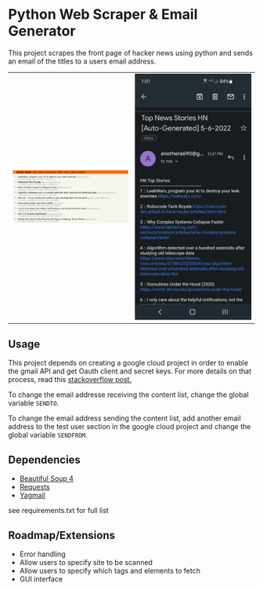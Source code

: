 # Python Web Scraper & Email Generator
 
This project scrapes the front page of hacker news using python and sends an email of the titles to a users email address.

<table><tr>
<td> <img src="./img/hackernews.png" alt="hacker news homepage" style="width: 250px;"/> </td>
<td> <img src="./img/email.jpg" alt="email of links" style="width: 250px;"/> </td>
</tr></table>

## Usage
This project depends on creating a google cloud project in order to enable the gmail API and get Oauth client and secret keys. For more details on that process, read this [stackoverflow post.](https://stackoverflow.com/a/72346413/9991592)

To change the email addresse receiving the content list, change the global variable `SENDTO`.

To change the email address sending the content list, add another email address to the test user section in the google cloud project and change the global variable `SENDFROM`.

## Dependencies
- [Beautiful Soup 4](https://beautiful-soup-4.readthedocs.io/en/latest/)
- [Requests](https://requests.readthedocs.io/en/latest/)
- [Yagmail](https://yagmail.readthedocs.io/en/latest/)

see requirements.txt for full list

## Roadmap/Extensions
- Error handling
- Allow users to specify site to be scanned 
- Allow users to specify which tags and elements to fetch
- GUI interface